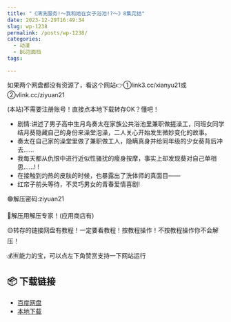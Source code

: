```yaml
---
title: "《清洗服务!～我和她在女子浴池!?～》8集完结"
date: 2023-12-29T16:49:34
slug: wp-1238
permalink: /posts/wp-1238/
categories:
  - 动漫
  - BG泡面档
tags:

---
```


如果两个网盘都没有资源了，看这个网站👉①link3.cc/xianyu21或②vlink.cc/ziyuan21

(本站)不需要注册账号！直接点本地下载转存OK？懂吧！

*   剧情:讲述了男子高中生月岛奏太在家族公共浴池里兼职做搓澡工，同班女同学结月葵隐藏自己的身份来澡堂泡澡，二人关心开始发生微妙变化的故事。
*   奏太在自己家的澡堂里做了兼职做工人，隐瞒真身并给同年级的少女葵背后冲去……
*   我每天都从仇恨中进行近似性骚扰的瘦身按摩，事实上却发现葵对自己单相思……! !
*   在接触到灼热的皮肤的时候，也暴露出了洗体师的真面目——
*   红帘子前头等待，不灵巧男女的青春爱情喜剧!

🟢解压密码:ziyuan21

🔵解压用解压专家！(应用商店有)

🟡转存的链接网盘有教程！一定要看教程！按教程操作！不按教程操作你不会解压！

💰🈶能力的宝，可以点左下角赞赏支持一下网站运行

## 📦 下载链接
- [百度网盘](https://blziyuan21.com/pay-download/1238?key=ddf6b0b384&down_id=0)
- [本地下载](https://blziyuan21.com/pay-download/1238?key=ddf6b0b384&down_id=1)

